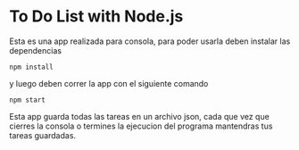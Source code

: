 # To Do List with Node.js

Esta es una app realizada para consola, para poder usarla deben instalar las dependencias

```
npm install
```

y luego deben correr la app con el siguiente comando

```
npm start
```

Esta app guarda todas las tareas en un archivo json, cada que vez que cierres la consola o termines la ejecucion del programa mantendras tus tareas guardadas.

